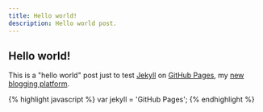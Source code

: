 ```yaml
---
title: Hello world!
description: Hello world post.
---
```


## Hello world!

This is a "hello world" post just to test [Jekyll](http://jekyllrb.com/) on [GitHub Pages](https://pages.github.com/), my [new blogging platform](https://github.com/srus/srus.github.io).

{% highlight javascript %}
var jekyll = 'GitHub Pages';
{% endhighlight %}

